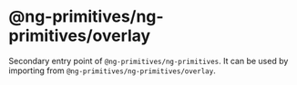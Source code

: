 # @ng-primitives/ng-primitives/overlay

Secondary entry point of `@ng-primitives/ng-primitives`. It can be used by importing from `@ng-primitives/ng-primitives/overlay`.
